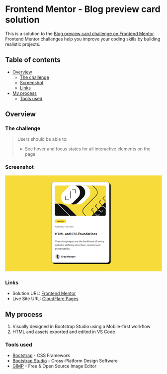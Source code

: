 # Frontend Mentor - Blog preview card solution

This is a solution to the [Blog preview card challenge on Frontend Mentor](https://www.frontendmentor.io/challenges/blog-preview-card-ckPaj01IcS). Frontend Mentor challenges help you improve your coding skills by building realistic projects. 

## Table of contents

- [Overview](#overview)
  - [The challenge](#the-challenge)
  - [Screenshot](#screenshot)
  - [Links](#links)
- [My process](#my-process)
  - [Tools used](#tools-used)

## Overview

### The challenge

>  Users should be able to:
>
>  - See hover and focus states for all interactive elements on the page

### Screenshot

![screenshot](screenshot.png)

### Links

- Solution URL: [Frontend Mentor](https://www.frontendmentor.io/solutions/blog-preview-card-using-bootstrap-studio-hPuOl86pEC)
- Live Site URL: [CloudFlare Pages](https://blog-preview-card-bl1.pages.dev/)

## My process

1. Visually designed in Bootstrap Studio using a Mobile-first workflow
2. HTML and assets exported and edited in VS Code

### Tools used

- [Bootstrap](https://getbootstrap.com/) - CSS Framework
- [Bootstrap Studio](https://bootstrapstudio.io/) - Cross-Platform Design Software
- [GIMP](https://www.gimp.org/) - Free & Open Source Image Editor
